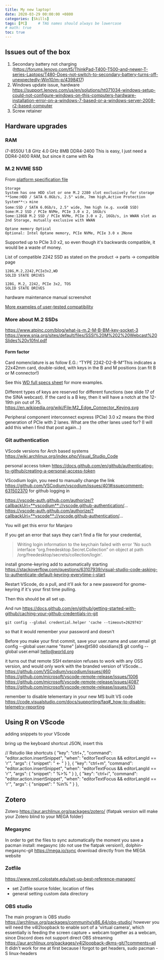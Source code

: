 ```yaml
---
title: My new laptop!
date: 2020-03-29 00:00:00 +0800
categories: [Skills]
tags: [PC]     # TAG names should always be lowercase
# math: true
toc: true
---
```



## Issues out of the box
1. Secondary battery not charging (https://forums.lenovo.com/t5/ThinkPad-T400-T500-and-newer-T-series-Laptops/T480-Does-not-switch-to-secondary-battery-turns-off-unexpectedly-Win10/m-p/4398417)
2. Windows update issue, hardware https://support.lenovo.com/us/en/solutions/ht071034-windows-setup-could-not-configure-windows-on-this-computers-hardware-installation-error-on-a-windows-7-based-or-a-windows-server-2008-r2-based-computer
3. Screw retainer


## Hardware upgrades

### RAM
i7-8550U 1.8 GHz 4.0 GHz 8MB DDR4-2400
This is easy, I just need a DDR4-2400 RAM, but since it came with Ra

### M.2 NVME SSD
From [platform specification file](https://psref.lenovo.com/syspool/Sys/PDF/ThinkPad/ThinkPad_T580/ThinkPad_T580_Spec.PDF)

    Storage
    System has one HDD slot or one M.2 2280 slot exclusively for storage
    **Some:HDD / SATA 6.0Gb/s, 2.5" wide, 7mm high,Active Protection System**👈 mine
    Some:SSD / SATA 6.0Gb/s, 2.5" wide, 7mm high (e.g. xxxGB SSD)
    Some:M.2 SSD / PCIe NVMe, PCIe 3.0 x 2, 16Gb/s
    Some:128GB M.2 SSD / PCIe NVMe, PCIe 3.0 x 2, 16Gb/s, in WWAN slot as 2nd Storage, mutually exclusive with WWAN

    Optane memory Optical
    Optional: Intel Optane memory, PCIe NVMe, PCIe 3.0 x 2None

Supported up to PCIe 3.0 x2, so even though it's backwards compatible, it would be a waste of money.

List of compatible 2242 SSD as stated on the product -> parts -> compatible page

    128G,M.2,2242,PCIe3x2,WD
    SOLID STATE DRIVES

    128G, M.2, 2242, PCIe 3x2, TOS
    SOLID STATE DRIVES

hardware maintenance manual screenshot

[More examples of user-tested compatibility](https://www.reddit.com/r/thinkpad/comments/dydih6/t580_wont_turn_on_with_m2_nvme_ssd_in_wwan_slot/f85seeh?utm_source=share&utm_medium=web2x&context=3)

### More about M.2 SSDs
https://www.atpinc.com/blog/what-is-m.2-M-B-BM-key-socket-3
https://www.snia.org/sites/default/files/SSSI%20M%202%20Webcast%20Slides%20v10fnl.pdf

#### Form factor
Card nomenclature is as follow
    E.G.:  “TYPE 2242-D2-B-M”This indicates a 22x42mm card, double-sided, with keys in the B and M positions (can fit B or M connector!)

See this [WD full specs sheet](https://www.sandisk.com/content/dam/sandisk-main/en_us/assets/resources/data-sheets/Western-Digital-PC-SN520-Commercial-Datasheet.pdf) for more examples.

Different types of keys are reserved for different functions (see slide 17 of the SINA webcast). If the card is a B key, then it will have a notch at the 12-19th pin out of 75.
https://en.wikipedia.org/wiki/File:M2_Edge_Connector_Keying.svg

Peripheral component interconnect express (PCIe) 3.0 x2 means the third generation of PCIe with 2 lanes. What are the other lanes used for? (I will add this when I find that post again...)

### Git authentication

VScode versions for Arch based systems
https://wiki.archlinux.org/index.php/Visual_Studio_Code


personal access token https://docs.github.com/en/github/authenticating-to-github/creating-a-personal-access-token

VScodium login, you need to manually change the link https://github.com/VSCodium/vscodium/issues/401#issuecomment-631502370 for github logging in

https://vscode-auth.github.com/authorize/?callbackUri=**vscodium**://vscode.github-authentication/...
https://vscode-auth.github.com/authorize/?callbackUri=**vscode**://vscode.github-authentication/...


You will get this error for Manjaro

If you get an error that says they can't find a file for your credential, 

> Writing login information to the keychain failed with error 'No such interface “org.freedesktop.Secret.Collection” on object at path /org/freedesktop/secrets/collection/login'.

install gnome-keyring
add to automatically starting https://stackoverflow.com/questions/63107939/visual-studio-code-asking-to-authenticate-default-keyring-everytime-i-start

Restart VScode, do a pull, and it'll ask for a new password for gnome-keyring if it's your first time pulling.

Then this should be all set up.

And run 
    https://docs.github.com/en/github/getting-started-with-github/caching-your-github-credentials-in-git

    git config --global credential.helper 'cache --timeout=2629743'

so that it would remember your password and doesn't 

Before you make your first commit, save your user.name and user.email
git config --global user.name "itsme"
[alex@t580 obsidians]$ git config --global user.email hello@world.org

it turns out that remote SSH extension refuses to work with any OSS version, and would only work with the branded version of VScode...
https://github.com/VSCodium/vscodium/issues/460
https://github.com/microsoft/vscode-remote-release/issues/1006
https://github.com/microsoft/vscode-remote-release/issues/4087
https://github.com/microsoft/vscode-remote-release/issues/103


remember to disable telementary in your new MS built VS code https://code.visualstudio.com/docs/supporting/faq#_how-to-disable-telemetry-reporting


## Using R on VScode
adding snippets to your VScode

bring up the keyboard shortcut JSON, insert this

   // Rstudio like shortcuts
    {
        "key": "ctrl+,",
        "command": "editor.action.insertSnippet",
        "when": "editorTextFocus && editorLangId == 'r'",
        "args": {
          "snippet": " <- "
        }
    },
    {
        "key": "ctrl+m",
        "command": "editor.action.insertSnippet",
        "when": "editorTextFocus && editorLangId == 'r'",
        "args": {
          "snippet": " %>% "
        }
    },
    {
        "key": "ctrl+i",
        "command": "editor.action.insertSnippet",
        "when": "editorTextFocus && editorLangId == 'r'",
        "args": {
          "snippet": " %in% "
        }
    },


## Zotero

Zotero https://aur.archlinux.org/packages/zotero/
(flatpak version will make your Zotero blind to your MEGA folder)

### Megasync
In order to get the files to sync automatically the moment you save a 
pacman install: megasync (do not use the flatpak version!), dolphin-megasync-git
https://mega.io/sync download directly from the MEGA website

### Zotfile
https://www.nrel.colostate.edu/set-up-best-reference-manager/

- set Zotfile source folder, location of files
- general setting custom data directory

### OBS studio
The main program is OBS studio https://archlinux.org/packages/community/x86_64/obs-studio/
however you will need the v4l2loopback to enable sort of a 'virtual camera', which essentially is feeding the screen capture + webcam together as a webcam, since Discord does not support direct OBS streaming https://aur.archlinux.org/packages/v4l2loopback-dkms-git/?comments=all
It didn't work for me at first because I forgot to get headers, sudo pacman -S linux-headers

